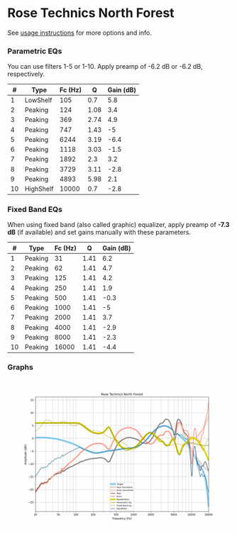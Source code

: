 # Rose Technics North Forest
See [usage instructions](https://github.com/jaakkopasanen/AutoEq#usage) for more options and info.

### Parametric EQs
You can use filters 1-5 or 1-10. Apply preamp of -6.2 dB or -6.2 dB, respectively.

|   # | Type      |   Fc (Hz) |    Q |   Gain (dB) |
|-----|-----------|-----------|------|-------------|
|   1 | LowShelf  |       105 | 0.7  |         5.8 |
|   2 | Peaking   |       124 | 1.08 |         3.4 |
|   3 | Peaking   |       369 | 2.74 |         4.9 |
|   4 | Peaking   |       747 | 1.43 |        -5   |
|   5 | Peaking   |      6244 | 3.19 |        -6.4 |
|   6 | Peaking   |      1118 | 3.03 |        -1.5 |
|   7 | Peaking   |      1892 | 2.3  |         3.2 |
|   8 | Peaking   |      3729 | 3.11 |        -2.8 |
|   9 | Peaking   |      4893 | 5.98 |         2.1 |
|  10 | HighShelf |     10000 | 0.7  |        -2.8 |

### Fixed Band EQs
When using fixed band (also called graphic) equalizer, apply preamp of **-7.3 dB** (if available) and set gains manually with these parameters.

|   # | Type    |   Fc (Hz) |    Q |   Gain (dB) |
|-----|---------|-----------|------|-------------|
|   1 | Peaking |        31 | 1.41 |         6.2 |
|   2 | Peaking |        62 | 1.41 |         4.7 |
|   3 | Peaking |       125 | 1.41 |         4.2 |
|   4 | Peaking |       250 | 1.41 |         1.9 |
|   5 | Peaking |       500 | 1.41 |        -0.3 |
|   6 | Peaking |      1000 | 1.41 |        -5   |
|   7 | Peaking |      2000 | 1.41 |         3.7 |
|   8 | Peaking |      4000 | 1.41 |        -2.9 |
|   9 | Peaking |      8000 | 1.41 |        -2.3 |
|  10 | Peaking |     16000 | 1.41 |        -4.4 |

### Graphs
![](./Rose%20Technics%20North%20Forest.png)
